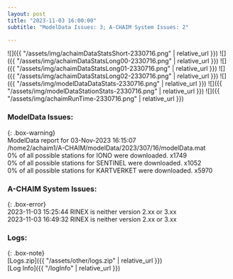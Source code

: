 ```yaml
---
layout: post
title: "2023-11-03 16:00:00"
subtitle: "ModelData Issues: 3; A-CHAIM System Issues: 2"

---
```


![]({{ "/assets/img/achaimDataStatsShort-2330716.png" | relative_url }})
![]({{ "/assets/img/achaimDataStatsLong00-2330716.png" | relative_url }})
![]({{ "/assets/img/achaimDataStatsLong01-2330716.png" | relative_url }})
![]({{ "/assets/img/achaimDataStatsLong02-2330716.png" | relative_url }})
![]({{ "/assets/img/modelDataDataStats-2330716.png" | relative_url }})
![]({{ "/assets/img/modelDataStationStats-2330716.png" | relative_url }})
![]({{ "/assets/img/achaimRunTime-2330716.png" | relative_url }})


### ModelData Issues:  
  
{: .box-warning}  
 ModelData report for 03-Nov-2023 16:15:07   
 /home2/achaim1/A-CHAIM/modelData/2023/307/16/modelData.mat   
 0% of all possible stations for IONO were downloaded. x1749   
 0% of all possible stations for SENTINEL were downloaded. x1052   
 0% of all possible stations for KARTVERKET were downloaded. x5970   
  
### A-CHAIM System Issues:  
  
{: .box-error}  
2023-11-03 15:25:44 RINEX is neither version 2.xx or 3.xx  
2023-11-03 16:49:32 RINEX is neither version 2.xx or 3.xx  

### Logs:  
  
{: .box-note}  
[Logs.zip]({{ "/assets/other/logs.zip" | relative_url }})  
[Log Info]({{ "/logInfo" | relative_url }})  
